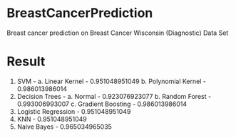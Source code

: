 # BreastCancerPrediction
Breast cancer prediction on  Breast Cancer Wisconsin (Diagnostic) Data Set 

# Result

1. SVM -
    a. Linear Kernel - 0.951048951049
    b. Polynomial Kernel - 0.986013986014
2. Decision Trees -
    a. Normal - 0.923076923077
    b. Random Forest - 0.993006993007
    c. Gradient Boosting - 0.986013986014
3. Logistic Regression - 0.951048951049
4. KNN - 0.951048951049 
5. Naive Bayes - 0.965034965035
